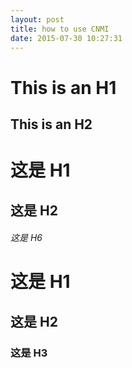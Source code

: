 ```yaml
---
layout: post
title: how to use CNMI
date: 2015-07-30 10:27:31
---
```




This is an H1
=============

This is an H2
-------------

# 这是 H1

## 这是 H2

###### 这是 H6

# 这是 H1 #

## 这是 H2 ##

### 这是 H3 ######
